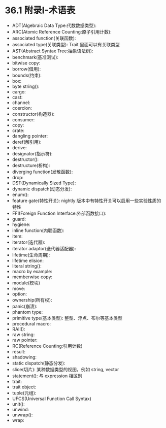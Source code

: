 # 36.1 附录I-术语表

* ADT(Algebraic Data Type:代数数据类型):
* ARC(Atomic Reference Counting:原子引用计数):
* associated function(关联函数):
* associated type(关联类型): Trait 里面可以有关联类型
* AST(Abstract Syntax Tree:抽象语法树):
* benchmark(基准测试):
* bitwise copy:
* borrow(借用):
* bounds(约束):
* box:
* byte string():
* cargo:
* cast:
* channel:
* coercion:
* constructor(构造器):
* consumer:
* copy:
* crate:
* dangling pointer:
* deref(解引用):
* derive:
* designator(指示符):
* destructor():
* destructure(析构):
* diverging function(发散函数):
* drop:
* DST(Dynamically Sized Type):
* dynamic dispatch(动态分发):
* enum():
* feature gate(特性开关): nightly 版本中有特性开关可以启用一些实验性质的特性
* FFI(Foreign Function Interface:外部函数接口):
* guard:
* hygiene:
* inline function(内联函数):
* item:
* iterator(迭代器):
* iterator adaptor(迭代器适配器):
* lifetime(生命周期):
* lifetime elision:
* literal string():
* macro by example:
* memberwise copy:
* module(模块)
* move:
* option:
* ownership(所有权):
* panic(崩溃):
* phantom type:
* primitive type(基本类型): 整型、浮点、布尔等基本类型
* procedural macro:
* RAII():
* raw string:
* raw pointer:
* RC(Reference Counting:引用计数)
* result:
* shadowing:
* static dispatch(静态分发):
* slice(切片): 某种数据类型的视图，例如 string, vector
* statement(): 与 expression 相区别
* trait:
* trait object:
* tuple(元组):
* UFCS(Universal Function Call Syntax)
* unit():
* unwind:
* unwrap():
* wrap:
